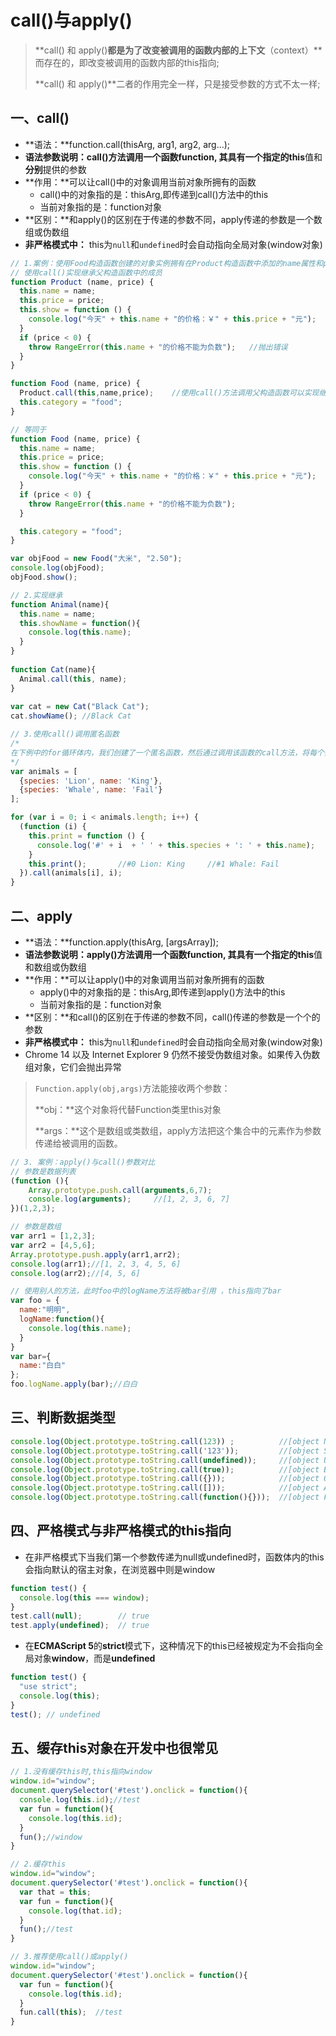 # call()与apply()

> **call() 和 apply()**都是为了改变被调用的函数内部的上下文**（context）**而存在的，即改变被调用的函数内部的this指向;
>
> **call() 和 apply()**二者的作用完全一样，只是接受参数的方式不太一样;



## 一、call()

- **语法：**function.call(thisArg, arg1, arg2, arg...);
- **语法参数说明：**call()方法调用一个函数function, 其具有一个指定的**this**值和**分别**提供的参数
- **作用：**可以让call()中的对象调用当前对象所拥有的函数
  - call()中的对象指的是：thisArg,即传递到call()方法中的this
  - 当前对象指的是：function对象
- **区别：**和apply()的区别在于传递的参数不同，apply传递的参数是一个数组或伪数组
- **非严格模式中：** this为`null`和`undefined`时会自动指向全局对象(window对象)

```javascript
// 1.案例：使用Food构造函数创建的对象实例拥有在Product构造函数中添加的name属性和price属性,但category属性是在Food的构造函数中定义的。
// 使用call()实现继承父构造函数中的成员
function Product (name, price) {
  this.name = name;
  this.price = price;
  this.show = function () {
    console.log("今天" + this.name + "的价格：￥" + this.price + "元");
  }
  if (price < 0) {
    throw RangeError(this.name + "的价格不能为负数");	//抛出错误
  }
}

function Food (name, price) {
  Product.call(this,name,price);	//使用call()方法调用父构造函数可以实现继承
  this.category = "food";
}

// 等同于
function Food (name, price) {
  this.name = name;
  this.price = price;
  this.show = function () {
    console.log("今天" + this.name + "的价格：￥" + this.price + "元");
  }
  if (price < 0) {
    throw RangeError(this.name + "的价格不能为负数");
  }

  this.category = "food";
}

var objFood = new Food("大米", "2.50");
console.log(objFood);
objFood.show();
```



```javascript
// 2.实现继承
function Animal(name){   
  this.name = name;   
  this.showName = function(){   
    console.log(this.name);   
  }   
}   
 
function Cat(name){  
  Animal.call(this, name);  
}   
 
var cat = new Cat("Black Cat");   
cat.showName(); //Black Cat
```



```javascript
// 3.使用call()调用匿名函数
/*
在下例中的for循环体内，我们创建了一个匿名函数，然后通过调用该函数的call方法，将每个数组元素作为指定的this值执行了那个匿名函数。这个匿名函数的主要目的是给每个数组元素对象添加一个print方法，这个print方法可以打印出各元素在数组中的正确索引号。当然，这里不是必须得让数组元素作为this值传入那个匿名函数（普通参数就可以），目的是为了演示call的用法。
*/
var animals = [
  {species: 'Lion', name: 'King'},
  {species: 'Whale', name: 'Fail'}
];

for (var i = 0; i < animals.length; i++) {
  (function (i) { 
    this.print = function () { 
      console.log('#' + i  + ' ' + this.species + ': ' + this.name); 
    } 
    this.print();		//#0 Lion: King		//#1 Whale: Fail
  }).call(animals[i], i);
}
```





## 二、apply

- **语法：**function.apply(thisArg, [argsArray]);
- **语法参数说明：**apply()方法调用一个函数function, 其具有一个指定的**this**值和数组或伪数组
- **作用：**可以让apply()中的对象调用当前对象所拥有的函数
  - apply()中的对象指的是：thisArg,即传递到apply()方法中的this
  - 当前对象指的是：function对象
- **区别：**和call()的区别在于传递的参数不同，call()传递的参数是一个个的参数
- **非严格模式中：** this为`null`和`undefined`时会自动指向全局对象(window对象)
- Chrome 14 以及 Internet Explorer 9 仍然不接受伪数组对象。如果传入伪数组对象，它们会抛出异常

> `Function.apply(obj,args)`方法能接收两个参数：
>
> **obj：**这个对象将代替Function类里this对象
>
> **args：**这个是数组或类数组，apply方法把这个集合中的元素作为参数传递给被调用的函数。

```javascript
// 3. 案例：apply()与call()参数对比
// 参数是数据列表
(function (){
  	Array.prototype.push.call(arguments,6,7);
  	console.log(arguments);		//[1, 2, 3, 6, 7]
})(1,2,3);

// 参数是数组
var arr1 = [1,2,3];
var arr2 = [4,5,6];
Array.prototype.push.apply(arr1,arr2);
console.log(arr1);//[1, 2, 3, 4, 5, 6]
console.log(arr2);//[4, 5, 6]
```



```javascript
// 使用别人的方法，此时foo中的logName方法将被bar引用 ，this指向了bar
var foo = {
  name:"明明",
  logName:function(){
    console.log(this.name);
  }
}
var bar={
  name:"白白"
};
foo.logName.apply(bar);//白白
```



## 三、判断数据类型

```javascript
console.log(Object.prototype.toString.call(123)) ;			//[object Number]
console.log(Object.prototype.toString.call('123')); 		//[object String]
console.log(Object.prototype.toString.call(undefined)); 	//[object Undefined]
console.log(Object.prototype.toString.call(true)); 			//[object Boolean]
console.log(Object.prototype.toString.call({})); 			//[object Object]
console.log(Object.prototype.toString.call([])); 			//[object Array]
console.log(Object.prototype.toString.call(function(){})); 	//[object Function]
```





## 四、严格模式与非严格模式的this指向

- 在非严格模式下当我们第一个参数传递为null或undefined时，函数体内的this会指向默认的宿主对象，在浏览器中则是window

```javascript
function test() {
  console.log(this === window);	
}
test.call(null);		// true
test.apply(undefined);	// true
```



- 在**ECMAScript 5**的**strict**模式下，这种情况下的this已经被规定为不会指向全局对象**window**，而是**undefined**

```javascript
function test() {
  "use strict";
  console.log(this);	
}
test();	// undefined
```





## 五、缓存this对象在开发中也很常见

```javascript
// 1.没有缓存this时,this指向window
window.id="window";
document.querySelector('#test').onclick = function(){
  console.log(this.id);//test
  var fun = function(){
    console.log(this.id);
  }
  fun();//window
}
```



```javascript
// 2.缓存this
window.id="window";
document.querySelector('#test').onclick = function(){
  var that = this;
  var fun = function(){
    console.log(that.id);
  }
  fun();//test
}
```

```javascript
// 3.推荐使用call()或apply()
window.id="window";
document.querySelector('#test').onclick = function(){
  var fun = function(){
    console.log(this.id);
  }
  fun.call(this);  //test
}
```